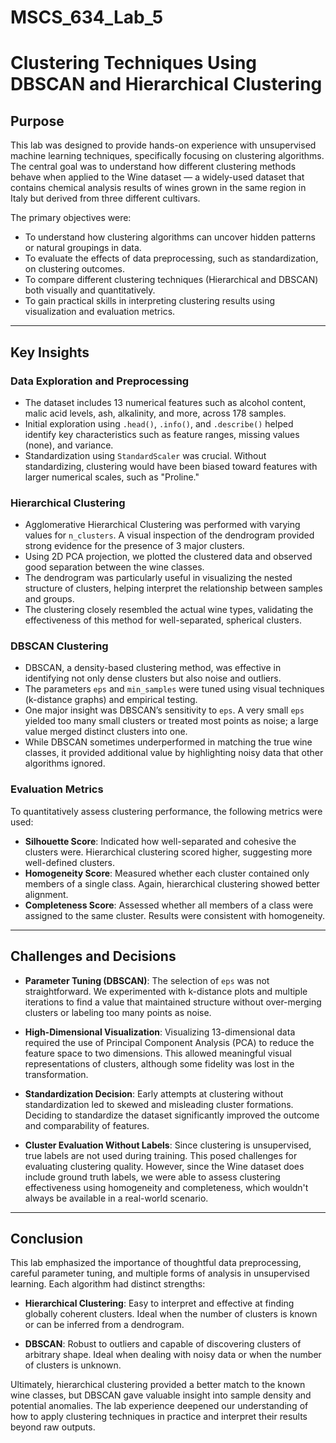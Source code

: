 # MSCS_634_Lab_5

# Clustering Techniques Using DBSCAN and Hierarchical Clustering

## Purpose

This lab was designed to provide hands-on experience with unsupervised machine learning techniques, specifically focusing on clustering algorithms. The central goal was to understand how different clustering methods behave when applied to the Wine dataset — a widely-used dataset that contains chemical analysis results of wines grown in the same region in Italy but derived from three different cultivars.

The primary objectives were:
- To understand how clustering algorithms can uncover hidden patterns or natural groupings in data.
- To evaluate the effects of data preprocessing, such as standardization, on clustering outcomes.
- To compare different clustering techniques (Hierarchical and DBSCAN) both visually and quantitatively.
- To gain practical skills in interpreting clustering results using visualization and evaluation metrics.

---

## Key Insights

### Data Exploration and Preprocessing
- The dataset includes 13 numerical features such as alcohol content, malic acid levels, ash, alkalinity, and more, across 178 samples.
- Initial exploration using `.head()`, `.info()`, and `.describe()` helped identify key characteristics such as feature ranges, missing values (none), and variance.
- Standardization using `StandardScaler` was crucial. Without standardizing, clustering would have been biased toward features with larger numerical scales, such as "Proline."

### Hierarchical Clustering
- Agglomerative Hierarchical Clustering was performed with varying values for `n_clusters`. A visual inspection of the dendrogram provided strong evidence for the presence of 3 major clusters.
- Using 2D PCA projection, we plotted the clustered data and observed good separation between the wine classes.
- The dendrogram was particularly useful in visualizing the nested structure of clusters, helping interpret the relationship between samples and groups.
- The clustering closely resembled the actual wine types, validating the effectiveness of this method for well-separated, spherical clusters.

### DBSCAN Clustering
- DBSCAN, a density-based clustering method, was effective in identifying not only dense clusters but also noise and outliers.
- The parameters `eps` and `min_samples` were tuned using visual techniques (k-distance graphs) and empirical testing.
- One major insight was DBSCAN’s sensitivity to `eps`. A very small `eps` yielded too many small clusters or treated most points as noise; a large value merged distinct clusters into one.
- While DBSCAN sometimes underperformed in matching the true wine classes, it provided additional value by highlighting noisy data that other algorithms ignored.

### Evaluation Metrics
To quantitatively assess clustering performance, the following metrics were used:
- **Silhouette Score**: Indicated how well-separated and cohesive the clusters were. Hierarchical clustering scored higher, suggesting more well-defined clusters.
- **Homogeneity Score**: Measured whether each cluster contained only members of a single class. Again, hierarchical clustering showed better alignment.
- **Completeness Score**: Assessed whether all members of a class were assigned to the same cluster. Results were consistent with homogeneity.

---

## Challenges and Decisions

- **Parameter Tuning (DBSCAN)**: The selection of `eps` was not straightforward. We experimented with k-distance plots and multiple iterations to find a value that maintained structure without over-merging clusters or labeling too many points as noise.
  
- **High-Dimensional Visualization**: Visualizing 13-dimensional data required the use of Principal Component Analysis (PCA) to reduce the feature space to two dimensions. This allowed meaningful visual representations of clusters, although some fidelity was lost in the transformation.

- **Standardization Decision**: Early attempts at clustering without standardization led to skewed and misleading cluster formations. Deciding to standardize the dataset significantly improved the outcome and comparability of features.

- **Cluster Evaluation Without Labels**: Since clustering is unsupervised, true labels are not used during training. This posed challenges for evaluating clustering quality. However, since the Wine dataset does include ground truth labels, we were able to assess clustering effectiveness using homogeneity and completeness, which wouldn't always be available in a real-world scenario.

---

## Conclusion

This lab emphasized the importance of thoughtful data preprocessing, careful parameter tuning, and multiple forms of analysis in unsupervised learning. Each algorithm had distinct strengths:

- **Hierarchical Clustering**: Easy to interpret and effective at finding globally coherent clusters. Ideal when the number of clusters is known or can be inferred from a dendrogram.

- **DBSCAN**: Robust to outliers and capable of discovering clusters of arbitrary shape. Ideal when dealing with noisy data or when the number of clusters is unknown.

Ultimately, hierarchical clustering provided a better match to the known wine classes, but DBSCAN gave valuable insight into sample density and potential anomalies. The lab experience deepened our understanding of how to apply clustering techniques in practice and interpret their results beyond raw outputs.
